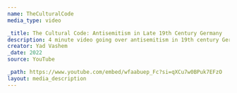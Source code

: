 ```yaml
---
name: TheCulturalCode
media_type: video

_title: The Cultural Code: Antisemitism in Late 19th Century Germany
description: 4 minute video going over antisemitism in 19th century Germany
creator: Yad Vashem
_date: 2022
source: YouTube

_path: https://www.youtube.com/embed/wfaabuep_Fc?si=qXCu7w0BPuk7EFzO
layout: media_description
---
```

